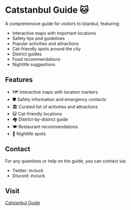 # Catstanbul Guide 🐱

A comprehensive guide for visitors to Istanbul, featuring:
- Interactive maps with important locations
- Safety tips and guidelines
- Popular activities and attractions
- Cat-friendly spots around the city
- District guides
- Food recommendations
- Nightlife suggestions

## Features
- 🗺️ Interactive maps with location markers
- 🛡️ Safety information and emergency contacts
- 🏛️ Curated list of activities and attractions
- 😺 Cat-friendly locations
- 🏘️ District-by-district guide
- 🍽️ Restaurant recommendations
- 🌙 Nightlife spots

## Contact
For any questions or help on the guide, you can contact via:
- Twitter: incluck
- Discord: incluck

## Visit
[Catstanbul Guide](https://catstanbulguide.vercel.app) 